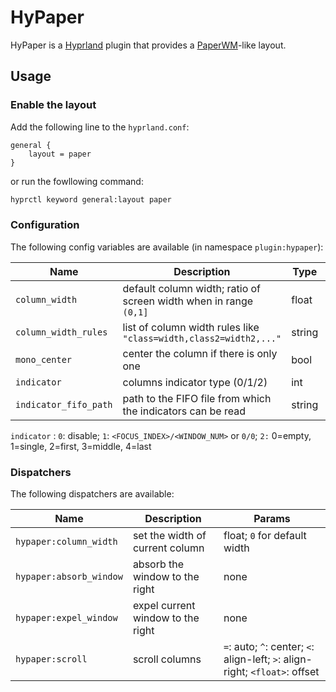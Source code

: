 # HyPaper

HyPaper is a [Hyprland](https://hyprland.org/) plugin
that provides a [PaperWM](https://github.com/paperwm/PaperWM)-like layout.

## Usage

### Enable the layout

Add the following line to the `hyprland.conf`:

```
general {
    layout = paper
}
```

or run the fowllowing command:

```sh
hyprctl keyword general:layout paper
```

### Configuration

The following config variables are available (in namespace `plugin:hypaper`):

| Name                 | Description                                | Type | Default |
|----------------------|--------------------------------------------|------|---------|
| `column_width`       | default column width; ratio of screen width when in range `(0,1]` | float | `1.0` |
| `column_width_rules` | list of column width rules like `"class=width,class2=width2,..."` | string|       |
| `mono_center`        | center the column if there is only one                            | bool  | false |
| `indicator`          | columns indicator type (0/1/2)                                    | int   | `0`   |
| `indicator_fifo_path`| path to the FIFO file from which the indicators can be read       | string|       |

`indicator`
: `0`: disable; `1`: `<FOCUS_INDEX>/<WINDOW_NUM>` or `0/0`; `2:` 0=empty, 1=single, 2=first, 3=middle, 4=last

### Dispatchers

The following dispatchers are available:

| Name                    | Description                         | Params       |
|-------------------------|-------------------------------------|--------------|
| `hypaper:column_width`  | set the width of current column     | float; `0` for default width |
| `hypaper:absorb_window` | absorb the window to the right      | none         |
| `hypaper:expel_window`  | expel current window to the right   | none         |
| `hypaper:scroll`        | scroll columns                      | `=`: auto; `^`: center; `<`: align-left; `>`: align-right; `<float>`: offset |
